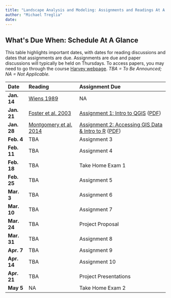 ```yaml
---
title: "Landscape Analysis and Modeling: Assignments and Readings At A Glance"
author: "Michael Treglia"
date: 
---
```


## What's Due When: Schedule At A Glance

This table highlights important dates, with dates for reading discussions and dates that assignments are due. Assignments are due and paper discussions will typically be held on Thursdays. To access papers, you may need to go through the course [Harvey webpage](https://harvey.utulsa.edu/). *TBA = To Be Announced; NA = Not Applicable.*

|Date			|Reading	|Assignment Due	|
|:--------------|:----------|:-------------|
|**Jan. 14**	|[Wiens 1989](http://www.jstor.org/stable/2389612)| NA|
|**Jan. 21**	|[Foster et al. 2003](http://bioscience.oxfordjournals.org/content/53/1/77.short)| [Assignment 1: Intro to QGIS](./Assignments_web/Assignment01.html) ([PDF](./Assignments_web/Assignment01.pdf))|
|**Jan. 28**	|[Montgomery et al. 2014](http://www.plosone.org/article/info%3Adoi%2F10.1371%2Fjournal.pone.0091414)| [Assignment 2: Accessing GIS Data & Intro to R](./Assignments_web/Assignment02.html) ([PDF](./Assignments_web/Assignment02.html))
|**Feb. 4**		|TBA| Assignment 3	|
|**Feb. 11**	|TBA| Assignment 4	|
|**Feb. 18**	|TBA| Take Home Exam 1	|
|**Feb. 25**	|TBA| Assignment 5	|
|**Mar. 3**		|TBA| Assignment 6	|
|**Mar. 10**	|TBA| Assignment 7	|
|**Mar. 24**	|TBA| Project Proposal	|
|**Mar. 31**	|TBA| Assignment 8	|
|**Apr. 7**		|TBA| Assignment 9	|
|**Apr. 14**	|TBA| Assignment 10	|
|**Apr. 21**	|TBA| Project Presentations	|
|**May 5**		|NA| Take Home Exam 2	|